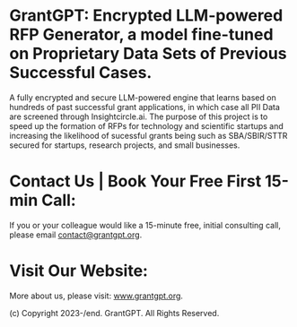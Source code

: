 # GrantGPT: Encrypted LLM-powered RFP Generator, a model fine-tuned on Proprietary Data Sets of Previous Successful Cases.

A fully encrypted and secure LLM-powered engine that learns based on hundreds of past successful grant applications, in which case all PII Data are screened through Insightcircle.ai. The purpose of this project is to speed up the formation of RFPs for technology and scientific startups and increasing the likelihood of sucessful grants being such as SBA/SBIR/STTR secured for startups, research projects, and small businesses.


# Contact Us | Book Your Free First 15-min Call:

If you or your colleague would like a 15-minute free,
initial consulting call, please email contact@grantgpt.org.


# Visit Our Website:

More about us, please visit: www.grantgpt.org.

(c) Copyright 2023-/end. GrantGPT. All Rights Reserved.
